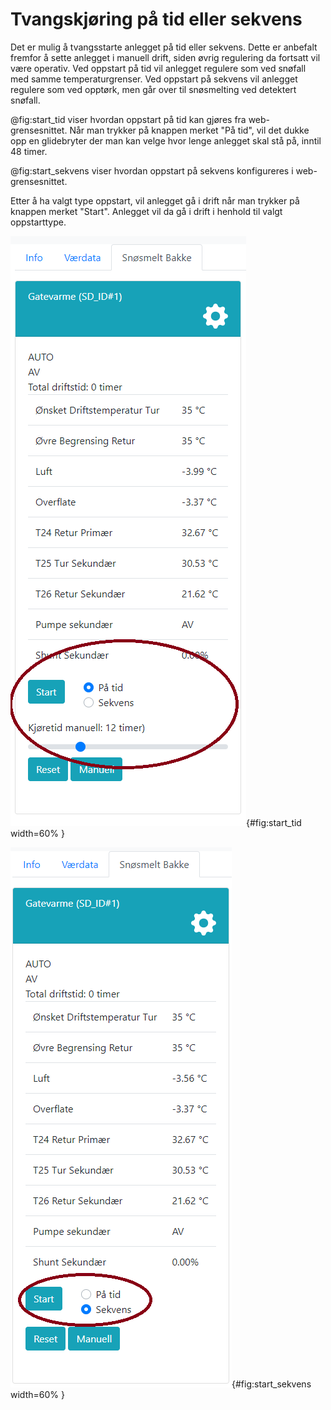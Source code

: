 # Tvangskjøring på tid eller sekvens

Det er mulig å tvangsstarte anlegget på tid eller sekvens. Dette er anbefalt fremfor å sette anlegget i manuell drift, siden øvrig regulering da fortsatt vil være operativ. Ved oppstart på tid vil anlegget regulere som ved snøfall med samme temperaturgrenser. Ved oppstart på sekvens vil anlegget regulere som ved opptørk, men går over til snøsmelting ved detektert snøfall.

@fig:start_tid viser hvordan oppstart på tid kan gjøres fra web-grensesnittet. Når man trykker på knappen merket "På tid", vil det dukke opp en glidebryter der man kan velge hvor lenge anlegget skal stå på, inntil 48 timer.

@fig:start_sekvens viser hvordan oppstart på sekvens konfigureres i web-grensesnittet.

Etter å ha valgt type oppstart, vil anlegget gå i drift når man trykker på knappen merket "Start". Anlegget vil da gå i drift i henhold til valgt oppstarttype.

![Oppstart på tid](start_tid.png){#fig:start_tid width=60% }

![Oppstart på sekvens](oppstart_sekvens.png){#fig:start_sekvens width=60% }
